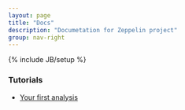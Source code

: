 ```yaml
---
layout: page
title: "Docs"
description: "Documetation for Zeppelin project"
group: nav-right
---
```

{% include JB/setup %}


### Tutorials

* [Your first analysis](./tutorials/tutorial1.html)